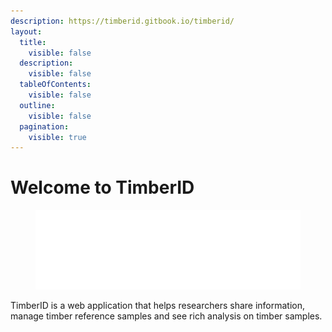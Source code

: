 ```yaml
---
description: https://timberid.gitbook.io/timberid/
layout:
  title:
    visible: false
  description:
    visible: false
  tableOfContents:
    visible: false
  outline:
    visible: false
  pagination:
    visible: true
---
```


# Welcome to TimberID

<figure><img src=".gitbook/assets/Ativo 9.png" alt=""><figcaption></figcaption></figure>

TimberID is a web application that helps researchers share information, manage timber reference samples and see rich analysis on timber samples.

